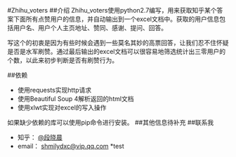 #Zhihu_voters
##介绍
Zhihu_voters使用python2.7编写，用来获取知乎某个答案下面所有点赞用户的信息，并自动输出到一个excel文档中。获取的用户信息包括用户名、用户个人主页地址、赞同、感谢、提问、回答。

写这个的初衷是因为有些时候会遇到一些莫名其妙的高票回答，让我们忍不住怀疑是否是水军刷赞。通过最后输出的excel文档可以很容易地筛选统计出三零用户的个数，以此来初步判断是否有刷赞行为。

##依赖
* 使用requests实现http请求
* 使用Beautiful Soup 4解析返回的html文档
* 使用xlwt实现对excel的写入操作

如果缺少依赖的库可以使用pip命令进行安装。
##其他信息待补充
##联系我
* 知乎： [@段晓晨](http://www.zhihu.com/people/loveQt)
* email： [shmilydxc@vip.qq.com](mailto:shmilydxc@vip.qq.com)
*test
